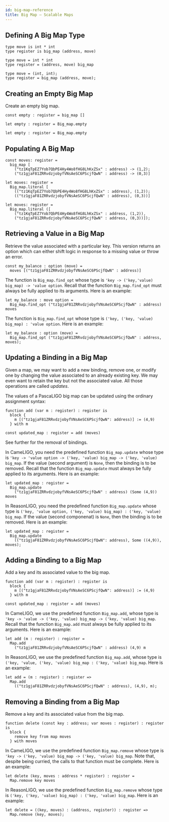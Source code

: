 ```yaml
---
id: big-map-reference
title: Big Map — Scalable Maps
---
```


## Defining A Big Map Type

<!--DOCUSAURUS_CODE_TABS-->
<!--Pascaligo-->
```pascaligo group=big_map
type move is int * int
type register is big_map (address, move)
```

<!--CameLIGO-->
```cameligo group=big_map
type move = int * int
type register = (address, move) big_map
```

<!--ReasonLIGO-->
```reasonligo group=big_map
type move = (int, int);
type register = big_map (address, move);
```

<!--END_DOCUSAURUS_CODE_TABS-->

## Creating an Empty Big Map

Create an empty big map.

<!--DOCUSAURUS_CODE_TABS-->

<!--PascaLIGO-->
```pascaligo group=big_map
const empty : register = big_map []
```

<!--CameLIGO-->
```cameligo group=big_map
let empty : register = Big_map.empty
```

<!--ReasonLIGO-->
```reasonligo group=big_map
let empty : register = Big_map.empty
```

<!--END_DOCUSAURUS_CODE_TABS-->

## Populating A Big Map

<!--DOCUSAURUS_CODE_TABS-->
<!--Pascaligo-->

```pascaligo group=big_map
const moves: register =
  big_map [
    ("tz1KqTpEZ7Yob7QbPE4Hy4Wo8fHG8LhKxZSx" : address) -> (1,2);
    ("tz1gjaF81ZRRvdzjobyfVNsAeSC6PScjfQwN" : address) -> (0,3)]
```

<!--CameLIGO-->

```cameligo group=big_map
let moves: register =
  Big_map.literal [
    (("tz1KqTpEZ7Yob7QbPE4Hy4Wo8fHG8LhKxZSx" : address), (1,2));
    (("tz1gjaF81ZRRvdzjobyfVNsAeSC6PScjfQwN" : address), (0,3))]
```

<!--ReasonLIGO-->

```reasonligo group=big_map
let moves: register =
  Big_map.literal ([
    ("tz1KqTpEZ7Yob7QbPE4Hy4Wo8fHG8LhKxZSx" : address, (1,2)),
    ("tz1gjaF81ZRRvdzjobyfVNsAeSC6PScjfQwN" : address, (0,3))]);
```

<!--END_DOCUSAURUS_CODE_TABS-->

## Retrieving a Value in a Big Map

Retrieve the value associated with a particular key. This version
returns an option which can either shift logic in response to a
missing value or throw an error.

<!--DOCUSAURUS_CODE_TABS-->
<!--Pascaligo-->
```pascaligo group=big_map
const my_balance : option (move) =
  moves [("tz1gjaF81ZRRvdzjobyfVNsAeSC6PScjfQwN" : address)]
```

<!--CameLIGO-->

The function is `Big_map.find_opt` whose type is `'key ->
('key,'value) big_map) -> 'value option`. Recall that the function
`Big_map.find_opt` must always be fully applied to its arguments. Here
is an example:

```cameligo group=big_map
let my_balance : move option =
  Big_map.find_opt ("tz1gjaF81ZRRvdzjobyfVNsAeSC6PScjfQwN" : address) moves
```

<!--ReasonLIGO-->

The function is `Big_map.find_opt` whose type is `('key, ('key,
'value) big_map) : 'value option`. Here is an example:

```reasonligo group=big_map
let my_balance : option (move) =
  Big_map.find_opt ("tz1gjaF81ZRRvdzjobyfVNsAeSC6PScjfQwN" : address, moves);
```
<!--END_DOCUSAURUS_CODE_TABS-->

## Updating a Binding in a Big Map

Given a map, we may want to add a new binding, remove one, or modify
one by changing the value associated to an already existing key. We
may even want to retain the key but not the associated value. All
those operations are called *updates*.

<!--DOCUSAURUS_CODE_TABS-->

<!--Pascaligo-->

The values of a PascaLIGO big map can be updated using the ordinary
assignment syntax:

```pascaligo group=big_map
function add (var m : register) : register is
  block {
    m [("tz1gjaF81ZRRvdzjobyfVNsAeSC6PScjfQwN": address)] := (4,9)
  } with m

const updated_map : register = add (moves)
```

See further for the removal of bindings.

<!--Cameligo-->

In CameLIGO, you need the predefined function `Big_map.update` whose
type is `'key -> 'value option -> ('key, 'value) big_map -> ('key,
'value) big_map`. If the value (second argument) is `None`, then the
binding is to be removed. Recall that the function `Big_map.update`
must always be fully applied to its arguments. Here is an example:

```cameligo group=big_map
let updated_map : register =
  Big_map.update
    ("tz1gjaF81ZRRvdzjobyfVNsAeSC6PScjfQwN" : address) (Some (4,9)) moves
```

<!--Reasonligo-->

In ReasonLIGO, you need the predefined function `Big_map.update` whose
type is `('key, 'value option, ('key, 'value) big_map) : ('key,
'value) big_map`. If the value (second componenat) is `None`, then the
binding is to be removed. Here is an example:

```reasonligo group=big_map
let updated_map : register =
  Big_map.update
    (("tz1gjaF81ZRRvdzjobyfVNsAeSC6PScjfQwN": address), Some ((4,9)), moves);
```

<!--END_DOCUSAURUS_CODE_TABS-->

## Adding a Binding to a Big Map

Add a key and its associated value to the big map.

<!--DOCUSAURUS_CODE_TABS-->

```pascaligo group=big_map
function add (var m : register) : register is
  block {
    m [("tz1gjaF81ZRRvdzjobyfVNsAeSC6PScjfQwN": address)] := (4,9)
  } with m

const updated_map : register = add (moves)
```

<!--CameLIGO-->

In CameLIGO, we use the predefined function `Big_map.add`, whose type
is `'key -> 'value -> ('key, 'value) big_map -> ('key, 'value)
big_map`. Recall that the function `Big_map.add` must always be fully
applied to its arguments. Here is an example:

```cameligo group=big_map
let add (m : register) : register =
  Map.add
    ("tz1gjaF81ZRRvdzjobyfVNsAeSC6PScjfQwN" : address) (4,9) m
```

<!--ReasonLIGO-->

In ReasonLIGO, we use the predefined function `Big_map.add`, whose
type is `('key, 'value, ('key, 'value) big_map : ('key, 'value)
big_map`. Here is an example:

```reasonligo group=big_map
let add = (m : register) : register =>
  Map.add
    (("tz1gjaF81ZRRvdzjobyfVNsAeSC6PScjfQwN" : address), (4,9), m);
```

<!--END_DOCUSAURUS_CODE_TABS-->

## Removing a Binding from a Big Map

Remove a key and its associated value from the big map.

<!--DOCUSAURUS_CODE_TABS-->

<!--PascaLIGO-->
```pascaligo group=big_map
function delete (const key : address; var moves : register) : register is
  block {
    remove key from map moves
  } with moves
```

<!--CameLIGO-->

In CameLIGO, we use the predefined function `Big_map.remove` whose
type is `'key -> ('key, 'value) big_map -> ('key, 'value)
big_map`. Note that, despite being curried, the calls to that function
must be complete. Here is an example:

```cameligo group=big_map
let delete (key, moves : address * register) : register =
  Map.remove key moves
```

<!--ReasonLIGO-->

In ReasonLIGO, we use the predefined function `Big_map.remove` whose
type is `('key, ('key, 'value) big_map) : ('key, 'value)
big_map`. Here is an example:

```reasonligo group=big_map
let delete = ((key, moves) : (address, register)) : register =>
  Map.remove (key, moves);
```

<!--END_DOCUSAURUS_CODE_TABS-->
